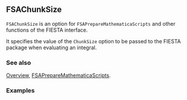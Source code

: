 ## FSAChunkSize

`FSAChunkSize` is an option for `FSAPrepareMathematicaScripts` and other functions of the FIESTA interface.

It specifies the value of the `ChunkSize` option to be passed to the FIESTA package when evaluating an integral.

### See also

[Overview](Extra/FeynHelpers.md), [FSAPrepareMathematicaScripts](FSAPrepareMathematicaScripts.md).

### Examples